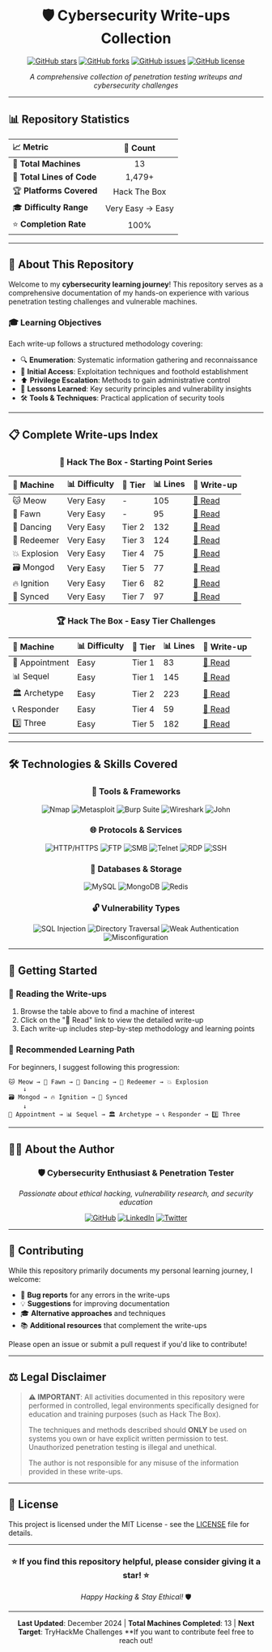 <div align="center">

# 🛡️ Cybersecurity Write-ups Collection

[![GitHub stars](https://img.shields.io/github/stars/irfan-sec/Cyber-Writesups?style=for-the-badge&color=yellow)](https://github.com/irfan-sec/Cyber-Writesups/stargazers)
[![GitHub forks](https://img.shields.io/github/forks/irfan-sec/Cyber-Writesups?style=for-the-badge&color=blue)](https://github.com/irfan-sec/Cyber-Writesups/network)
[![GitHub issues](https://img.shields.io/github/issues/irfan-sec/Cyber-Writesups?style=for-the-badge&color=red)](https://github.com/irfan-sec/Cyber-Writesups/issues)
[![GitHub license](https://img.shields.io/github/license/irfan-sec/Cyber-Writesups?style=for-the-badge&color=green)](https://github.com/irfan-sec/Cyber-Writesups/blob/main/LICENSE)

*A comprehensive collection of penetration testing writeups and cybersecurity challenges*

</div>

---

## 📊 Repository Statistics

<div align="center">

| 📈 **Metric** | 🔢 **Count** |
|:---------------|:------------:|
| 🎯 **Total Machines** | 13 |
| 📄 **Total Lines of Code** | 1,479+ |
| 🏆 **Platforms Covered** | Hack The Box |
| 🎓 **Difficulty Range** | Very Easy → Easy |
| ⭐ **Completion Rate** | 100% |

</div>

---

## 🎯 About This Repository

Welcome to my **cybersecurity learning journey**! This repository serves as a comprehensive documentation of my hands-on experience with various penetration testing challenges and vulnerable machines.

### 🎓 Learning Objectives

Each write-up follows a structured methodology covering:

- 🔍 **Enumeration**: Systematic information gathering and reconnaissance
- 🚪 **Initial Access**: Exploitation techniques and foothold establishment  
- ⬆️ **Privilege Escalation**: Methods to gain administrative control
- 🧠 **Lessons Learned**: Key security principles and vulnerability insights
- 🛠️ **Tools & Techniques**: Practical application of security tools

---

## 📋 Complete Write-ups Index

<div align="center">

### 🏁 Hack The Box - Starting Point Series

| 🎯 **Machine** | 📊 **Difficulty** | 🎪 **Tier** | 📊 **Lines** | 🔗 **Write-up** |
|:---------------|:------------------|:-------------|:-------------|:-----------------|
| 🐱 Meow | Very Easy | - | 105 | [📖 Read](./HTB-Meow.md) |
| 🦌 Fawn | Very Easy | - | 95 | [📖 Read](./HTB-Fawn.md) |
| 💃 Dancing | Very Easy | Tier 2 | 132 | [📖 Read](./HTB-Dancing.md) |
| 🔄 Redeemer | Very Easy | Tier 3 | 124 | [📖 Read](./HTB-Redeemer.md) |
| 💥 Explosion | Very Easy | Tier 4 | 75 | [📖 Read](./HTB-Explosion.md) |
| 🗃️ Mongod | Very Easy | Tier 5 | 77 | [📖 Read](./HTB-Mongod.md) |
| 🔥 Ignition | Very Easy | Tier 6 | 82 | [📖 Read](./HTB-Ignition.md) |
| 🔄 Synced | Very Easy | Tier 7 | 97 | [📖 Read](./HTB-Synced.md) |

### 🏆 Hack The Box - Easy Tier Challenges

| 🎯 **Machine** | 📊 **Difficulty** | 🎪 **Tier** | 📊 **Lines** | 🔗 **Write-up** |
|:---------------|:------------------|:-------------|:-------------|:-----------------|
| 📅 Appointment | Easy | Tier 1 | 83 | [📖 Read](./HTB-Appointment.md) |
| 📊 Sequel | Easy | Tier 1 | 145 | [📖 Read](./HTB-Sequel.md) |
| 🏛️ Archetype | Easy | Tier 2 | 223 | [📖 Read](./HTB-Archetype.md) |
| 📞 Responder | Easy | Tier 4 | 59 | [📖 Read](./HTB-Responder.md) |
| 3️⃣ Three | Easy | Tier 5 | 182 | [📖 Read](./HTB-Three.md) |

</div>

---

## 🛠️ Technologies & Skills Covered

<div align="center">

### 🔧 **Tools & Frameworks**
![Nmap](https://img.shields.io/badge/-Nmap-blue?style=flat-square&logo=nmap)
![Metasploit](https://img.shields.io/badge/-Metasploit-red?style=flat-square)
![Burp Suite](https://img.shields.io/badge/-Burp%20Suite-orange?style=flat-square)
![Wireshark](https://img.shields.io/badge/-Wireshark-lightblue?style=flat-square)
![John](https://img.shields.io/badge/-John%20the%20Ripper-darkred?style=flat-square)

### 🌐 **Protocols & Services**
![HTTP/HTTPS](https://img.shields.io/badge/-HTTP%2FHTTPS-green?style=flat-square)
![FTP](https://img.shields.io/badge/-FTP-yellow?style=flat-square)
![SMB](https://img.shields.io/badge/-SMB-purple?style=flat-square)
![Telnet](https://img.shields.io/badge/-Telnet-gray?style=flat-square)
![RDP](https://img.shields.io/badge/-RDP-blue?style=flat-square)
![SSH](https://img.shields.io/badge/-SSH-black?style=flat-square)

### 💾 **Databases & Storage**
![MySQL](https://img.shields.io/badge/-MySQL-blue?style=flat-square&logo=mysql)
![MongoDB](https://img.shields.io/badge/-MongoDB-green?style=flat-square&logo=mongodb)
![Redis](https://img.shields.io/badge/-Redis-red?style=flat-square&logo=redis)

### 🔓 **Vulnerability Types**
![SQL Injection](https://img.shields.io/badge/-SQL%20Injection-red?style=flat-square)
![Directory Traversal](https://img.shields.io/badge/-Directory%20Traversal-orange?style=flat-square)
![Weak Authentication](https://img.shields.io/badge/-Weak%20Authentication-yellow?style=flat-square)
![Misconfiguration](https://img.shields.io/badge/-Misconfiguration-purple?style=flat-square)

</div>

---

## 🚀 Getting Started

### 📖 **Reading the Write-ups**
1. Browse the table above to find a machine of interest
2. Click on the "📖 Read" link to view the detailed write-up
3. Each write-up includes step-by-step methodology and learning points

### 🎯 **Recommended Learning Path**
For beginners, I suggest following this progression:

```
🐱 Meow → 🦌 Fawn → 💃 Dancing → 🔄 Redeemer → 💥 Explosion
    ↓
🗃️ Mongod → 🔥 Ignition → 🔄 Synced
    ↓
📅 Appointment → 📊 Sequel → 🏛️ Archetype → 📞 Responder → 3️⃣ Three
```

---

## 👨‍💻 About the Author

<div align="center">

### 🛡️ **Cybersecurity Enthusiast & Penetration Tester**

*Passionate about ethical hacking, vulnerability research, and security education*

[![GitHub](https://img.shields.io/badge/-GitHub-black?style=flat-square&logo=github)](https://github.com/irfan-sec)
[![LinkedIn](https://img.shields.io/badge/-LinkedIn-blue?style=flat-square&logo=linkedin)](https://linkedin.com/in/irfan-sec)
[![Twitter](https://img.shields.io/badge/-Twitter-1DA1F2?style=flat-square&logo=twitter&logoColor=white)](https://twitter.com/irfan_sec)

</div>

---

## 🤝 Contributing

While this repository primarily documents my personal learning journey, I welcome:

- 🐛 **Bug reports** for any errors in the write-ups
- 💡 **Suggestions** for improving documentation
- 🎓 **Alternative approaches** and techniques
- 📚 **Additional resources** that complement the write-ups

Please open an issue or submit a pull request if you'd like to contribute!

---

## ⚖️ Legal Disclaimer

> **⚠️ IMPORTANT**: All activities documented in this repository were performed in controlled, legal environments specifically designed for education and training purposes (such as Hack The Box). 
> 
> The techniques and methods described should **ONLY** be used on systems you own or have explicit written permission to test. Unauthorized penetration testing is illegal and unethical.
> 
> The author is not responsible for any misuse of the information provided in these write-ups.

---

## 📄 License

This project is licensed under the MIT License - see the [LICENSE](LICENSE) file for details.

---

<div align="center">

### ⭐ **If you find this repository helpful, please consider giving it a star!** ⭐

*Happy Hacking & Stay Ethical!* 🛡️

---

**Last Updated**: December 2024 | **Total Machines Completed**: 13 | **Next Target**: TryHackMe Challenges
**If you want to contribute feel free to reach out!

</div>
